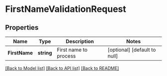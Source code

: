 # FirstNameValidationRequest

## Properties
Name | Type | Description | Notes
------------ | ------------- | ------------- | -------------
**FirstName** | **string** | First name to process | [optional] [default to null]

[[Back to Model list]](../README.md#documentation-for-models) [[Back to API list]](../README.md#documentation-for-api-endpoints) [[Back to README]](../README.md)


